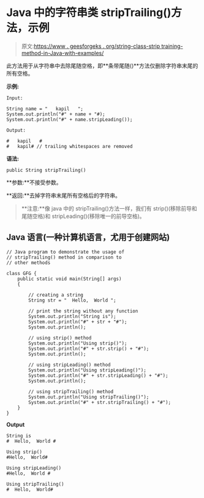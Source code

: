 # Java 中的字符串类 stripTrailing()方法，示例

> 原文:[https://www . geesforgeks . org/string-class-strip training-method-in-Java-with-examples/](https://www.geeksforgeeks.org/string-class-striptrailing-method-in-java-with-examples/)

此方法用于从字符串中去除尾随空格，即**条带尾随()**方法仅删除字符串末尾的所有空格。

**示例:**

```
Input:

String name = "   kapil   ";
System.out.println("#" + name + "#);
System.out.println("#" + name.stripLeading());

Output:

#   kapil   #
#   kapil# // trailing whitespaces are removed 
```

**语法:**

```
public String stripTrailing()
```

**参数:**不接受参数。

**返回:**去掉字符串末尾所有空格后的字符串。

> **注意:**像 java 中的 stripTrailing()方法一样，我们有 strip()(移除前导和尾随空格)和 stripLeading()(移除唯一的前导空格)。

## Java 语言(一种计算机语言，尤用于创建网站)

```
// Java program to demonstrate the usage of
// stripTrailing() method in comparison to 
// other methods

class GFG {
    public static void main(String[] args)
    {

        // creating a string
        String str = "  Hello,  World ";

        // print the string without any function
        System.out.println("String is");
        System.out.println("#" + str + "#");
        System.out.println();

        // using strip() method
        System.out.println("Using strip()");
        System.out.println("#" + str.strip() + "#");
        System.out.println();

        // using stripLeading() method
        System.out.println("Using stripLeading()");
        System.out.println("#" + str.stripLeading() + "#");
        System.out.println();

        // using stripTrailing() method
        System.out.println("Using stripTrailing()");
        System.out.println("#" + str.stripTrailing() + "#");
    }
}
```

**Output**

```
String is
#  Hello,  World #

Using strip()
#Hello,  World#

Using stripLeading()
#Hello,  World #

Using stripTrailing()
#  Hello,  World#

```